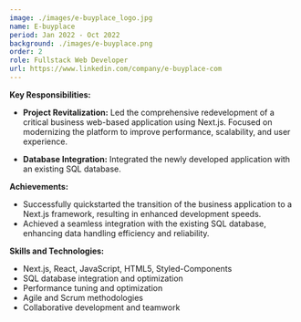```yaml
---
image: ./images/e-buyplace_logo.jpg
name: E-buyplace
period: Jan 2022 - Oct 2022
background: ./images/e-buyplace.png
order: 2
role: Fullstack Web Developer
url: https://www.linkedin.com/company/e-buyplace-com
---
```


**Key Responsibilities:**

- **Project Revitalization:** Led the comprehensive redevelopment of a critical
  business web-based application using Next.js. Focused on modernizing the
  platform to improve performance, scalability, and user experience.

- **Database Integration:** Integrated the newly developed application with an
  existing SQL database.

**Achievements:**

- Successfully quickstarted the transition of the business application to a
  Next.js framework, resulting in enhanced development speeds.
- Achieved a seamless integration with the existing SQL database, enhancing data
  handling efficiency and reliability.

**Skills and Technologies:**

- Next.js, React, JavaScript, HTML5, Styled-Components
- SQL database integration and optimization
- Performance tuning and optimization
- Agile and Scrum methodologies
- Collaborative development and teamwork

